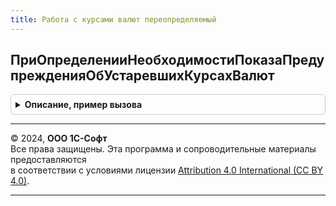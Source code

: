 ```yaml
---
title: Работа с курсами валют переопределяемый
---
```



## ПриОпределенииНеобходимостиПоказаПредупрежденияОбУстаревшихКурсахВалют
<details style="margin: 1em 0; padding: 0.5em; border: 1px solid #ccc; border-radius: 6px;">

<summary style="font-weight: bold; cursor: pointer;">Описание, пример вызова</summary>

```bsl

// Включает/отключает показ предупреждений о необходимости обновления курсов валют.
//
// Параметры:
//  ПоказыватьПредупреждение - Булево - при установке значения Ложь предупреждения показываться не будут.
//
Процедура ПриОпределенииНеобходимостиПоказаПредупрежденияОбУстаревшихКурсахВалют(ПоказыватьПредупреждение) Экспорт
```

Пример вызова
```bsl
РаботаСКурсамиВалютПереопределяемый.ПриОпределенииНеобходимостиПоказаПредупрежденияОбУстаревшихКурсахВалют(ПоказыватьПредупреждение) 
```
</details>

---

© 2024, **ООО 1С-Софт**  
Все права защищены. Эта программа и сопроводительные материалы предоставляются  
в соответствии с условиями лицензии [Attribution 4.0 International (CC BY 4.0)](https://creativecommons.org/licenses/by/4.0/legalcode).

---
